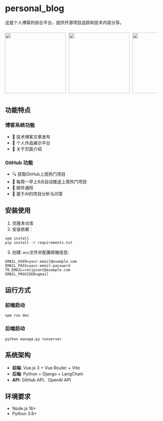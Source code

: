 # personal_blog

这是个人博客的综合平台，提供开源项目追踪和技术内容分享。
<div style="display: flex; overflow-x: auto; gap: 10px; padding: 10px 0;">
  <img src="[https://github.com/6720230811/personal_blog/tree/main/images/1.png](https://github.com/6720230811/personal_blog/blob/main/imags/1.png)" style="height: 200px; flex-shrink: 0;">
  <img src="[https://github.com/6720230811/personal_blog/tree/main/images/2.png](https://github.com/6720230811/personal_blog/blob/main/imags/2.png)" style="height: 200px; flex-shrink: 0;">
  <img src="[https://github.com/6720230811/personal_blog/tree/main/images/3.png](https://github.com/6720230811/personal_blog/blob/main/imags/3.png)" style="height: 200px; flex-shrink: 0;">
  <img src="[https://github.com/6720230811/personal_blog/tree/main/images/4.png](https://github.com/6720230811/personal_blog/blob/main/imags/4.png)" style="height: 200px; flex-shrink: 0;">
  <img src="h[ttps://github.com/6720230811/personal_blog/tree/main/images/5.png](https://github.com/6720230811/personal_blog/blob/main/imags/5.png)" style="height: 200px; flex-shrink: 0;">
</div>

## 功能特点
### 博客系统功能
- 📝 技术博客文章发布
- 🎨 个人作品展示平台
- 👤 关于页面介绍

  
### GitHub 功能
- 🔍 获取GitHub上周热门项目
- 📅 每周一早上8点自动推送上周热门项目
- 📧 邮件通知
- 🤖 基于AI的项目分析与问答
  
## 安装使用

1. 克隆本仓库
2. 安装依赖：
```
npm install
pip install -r requirements.txt
```

3. 创建`.env`文件并配置邮箱信息:
```
EMAIL_USER=your-email@example.com
EMAIL_PASS=your-email-password
TO_EMAIL=recipient@example.com
EMAIL_PROVIDER=gmail
```

## 运行方式

### 前端启动
```
npm run dev
```

### 后端启动
```
python manage.py runserver
```

## 系统架构

- **前端**: Vue.js 3 + Vue Router + Vite
- **后端**: Python + Django + LangChain
- **API**: GitHub API、OpenAI API

## 环境要求

- Node.js 16+
- Python 3.8+
